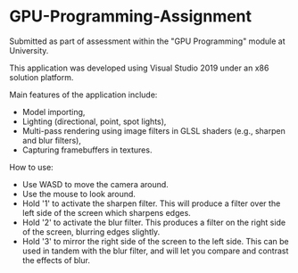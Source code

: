 # GPU-Programming-Assignment
Submitted as part of assessment within the "GPU Programming" module at University.

This application was developed using Visual Studio 2019 under an x86 solution platform.

Main features of the application include:
- Model importing, 
- Lighting (directional, point, spot lights), 
- Multi-pass rendering using image filters in GLSL shaders (e.g., sharpen and blur filters),
- Capturing framebuffers in textures.

How to use:
- Use WASD to move the camera around.
- Use the mouse to look around.
- Hold '1' to activate the sharpen filter. This will produce a filter over the left side of the screen which sharpens edges.
- Hold '2' to activate the blur filter. This produces a filter on the right side of the screen, blurring edges slightly.
- Hold '3' to mirror the right side of the screen to the left side. This can be used in tandem with the blur filter, and will let you compare and contrast the effects of blur.
